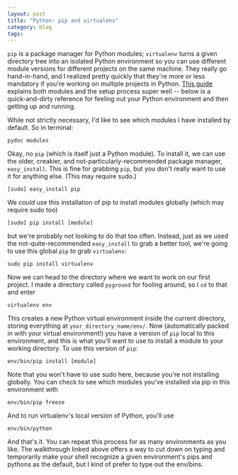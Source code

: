 ```yaml
---
layout: post
title: "Python: pip and virtualenv"
category: blog
tags: 
---
```


<code>pip</code> is a package manager for Python modules; <code>virtualenv</code> turns a given directory tree into an isolated Python environment so you can use different module versions for different projects on the same machine. They really go hand-in-hand, and I realized pretty quickly that they're more or less mandatory if you're working on multiple projects in Python. [This guide](http://dabapps.com/blog/introduction-to-pip-and-virtualenv-python/) explains both modules and the setup process super well -- below is a quick-and-dirty reference for feeling out your Python environment and then getting up and running.

While not strictly necessary, I'd like to see which modules I have installed by default. So in terminal:

	pydoc modules

Okay, no <code>pip</code> (which is itself just a Python module). To install it, we can use the older, creakier, and not-particularly-recommended package manager, <code>easy_install</code>. This is fine for grabbing <code>pip</code>, but you don't really want to use it for anything else. (This may require sudo.)

	[sudo] easy_install pip

We *could* use this installation of pip to install modules globally (which may require sudo too) 

	[sudo] pip install [module]

but we're probably not looking to do that too often. Instead, just as we used the not-quite-recommended <code>easy_install</code> to grab a better tool, we're going to use this global <code>pip</code> to grab <code>virtualenv</code>:

	sudo pip install virtualenv
  
Now we can head to the directory where we want to work on our first project. I made a directory called <code>pyground</code> for fooling around, so I <code>cd</code> to that and enter

	virtualenv env 

This creates a new Python virtual environment inside the current directory, storing everything at <code>your_directory_name/env/</code>. Now (automatically packed in with your virtual environment!) you have a version of <code>pip</code> local to this environment, and this is what you'll want to use to install a module to your working directory. To use this version of <code>pip</code>:

	env/bin/pip install [module]

Note that you won't have to use sudo here, because you're not installing globally. You can check to see which modules you've installed via pip in this environment with

	env/bin/pip freeze

And to run virtualenv's local version of Python, you'll use  

	env/bin/python 

And that's it. You can repeat this process for as many environments as you like. The walkthrough linked above offers a way to cut down on typing and temporarily make your shell recognize a given environment's pips and pythons as the default, but I kind of prefer to type out the env/bins.
  